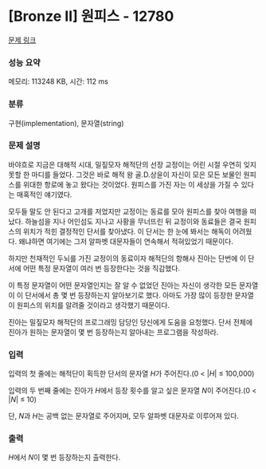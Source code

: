 # [Bronze II] 원피스 - 12780 

[문제 링크](https://www.acmicpc.net/problem/12780) 

### 성능 요약

메모리: 113248 KB, 시간: 112 ms

### 분류

구현(implementation), 문자열(string)

### 문제 설명

<p>바야흐로 지금은 대해적 시대, 밀짚모자 해적단의 선장 교정이는 어린 시절 우연히 잊지 못할 한 마디를 들었다. 그것은 바로 해적 왕 골.D.상윤이 자신이 모은 모든 보물인 원피스를 위대한 항로에 놓고 왔다는 것이었다. 원피스를 가진 자는 이 세상을 가질 수 있다는 매혹적인 얘기였다.</p>

<p>모두들 말도 안 된다고 고개를 저었지만 교정이는 동료를 모아 원피스를 찾아 여행을 떠났다. 하늘섬을 지나 어인섬도 지나고 사황을 무너뜨린 뒤 교정이와 동료들은 결국 원피스의 위치가 적힌 결정적인 단서를 찾아냈다. 이 단서는 한 눈에 봐서는 해독이 어려웠다. 왜냐하면 여기에는 그저 알파벳 대문자들이 연속해서 적혀있었기 때문이다.</p>

<p>하지만 천재적인 두뇌를 가진 교정이의 동료이자 해적단의 항해사 진아는 단번에 이 단서에 어떤 특정 문자열이 여러 번 등장한다는 것을 직감했다.</p>

<p>이 특정 문자열이 어떤 문자열인지는 잘 알 수 없었던 진아는 자신이 생각한 모든 문자열이 이 단서에서 총 몇 번 등장하는지 알아보기로 했다. 아마도 가장 많이 등장한 문자열이 원피스의 위치를 알려줄 것이라고 생각했기 때문이다.</p>

<p>진아는 밀짚모자 해적단의 프로그래밍 담당인 당신에게 도움을 요청했다. 단서 전체에 진아가 원하는 문자열이 몇 번 등장하는지 알아내는 프로그램을 작성하라.</p>

### 입력 

 <p>입력의 첫 줄에는 해적단이 획득한 단서의 문자열 <em>H</em>가 주어진다.(0 < |<em>H</em>| ≤ 100,000)</p>

<p>입력의 두 번째 줄에는 진아가 <em>H</em>에서 등장 횟수를 알고 싶은 문자열 <em>N</em>이 주어진다.(0 < |<em>N</em>| ≤ 10)</p>

<p>단, <em>N</em>과 <em>H</em>는 공백 없는 문자열로 주어지며, 모두 알파벳 대문자로 이루어져 있다.</p>

### 출력 

 <p><em>H</em>에서 <em>N</em>이 몇 번 등장하는지 출력한다.</p>

